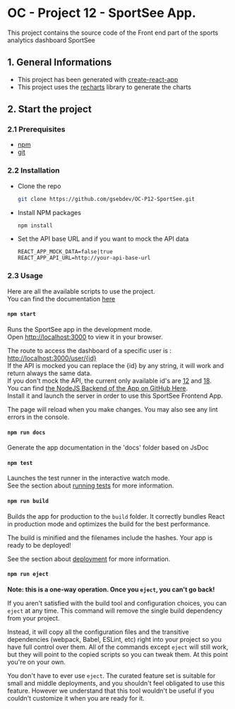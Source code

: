 # OC - Project 12 - SportSee App.
This project contains the source code of the Front end part of the sports analytics dashboard SportSee

## 1. General Informations
* This project has been generated with [create-react-app](https://facebook.github.io/create-react-app)
* This project uses the [recharts](https://recharts.org/en-US/) library to generate the charts
## 2. Start the project

### 2.1 Prerequisites
* [npm](https://www.npmjs.com/)
* [git](https://git-scm.com/)

### 2.2 Installation
* Clone the repo
   ```sh
   git clone https://github.com/gsebdev/OC-P12-SportSee.git
   ```
* Install NPM packages
    ```sh
    npm install
    ```
* Set the API base URL and if you want to mock the API data
    ```
    REACT_APP_MOCK_DATA=false|true
    REACT_APP_API_URL=http://your-api-base-url
    ```
### 2.3 Usage

Here are all the available scripts to use the project.\
You can find the documentation [here](docs/)

#### `npm start`

Runs the SportSee app in the development mode.\
Open [http://localhost:3000](http://localhost:3000) to view it in your browser.

The route to access the dashboard of a specific user is : [http://localhost:3000/user/{id}](http://localhost:3000/user/{id}) \
If the API is mocked you can replace the {id} by any string, it will work and return always the same data.\
If you don't mock the API, the current only available id's are [12](http://localhost:3000/user/12) and [18](http://localhost:3000/user/18).\
You can find [the NodeJS Backend of the App on GitHub Here](https://github.com/OpenClassrooms-Student-Center/P9-front-end-dashboard).\
Install it and launch the server in order to use this SportSee Frontend App.


The page will reload when you make changes.
You may also see any lint errors in the console.

#### `npm run docs`

Generate the app documentation in the 'docs' folder based on JsDoc

#### `npm test`

Launches the test runner in the interactive watch mode.\
See the section about [running tests](https://facebook.github.io/create-react-app/docs/running-tests) for more information.

#### `npm run build`

Builds the app for production to the `build` folder.
It correctly bundles React in production mode and optimizes the build for the best performance.

The build is minified and the filenames include the hashes.
Your app is ready to be deployed!

See the section about [deployment](https://facebook.github.io/create-react-app/docs/deployment) for more information.

#### `npm run eject`

**Note: this is a one-way operation. Once you `eject`, you can't go back!**

If you aren't satisfied with the build tool and configuration choices, you can `eject` at any time. This command will remove the single build dependency from your project.

Instead, it will copy all the configuration files and the transitive dependencies (webpack, Babel, ESLint, etc) right into your project so you have full control over them. All of the commands except `eject` will still work, but they will point to the copied scripts so you can tweak them. At this point you're on your own.

You don't have to ever use `eject`. The curated feature set is suitable for small and middle deployments, and you shouldn't feel obligated to use this feature. However we understand that this tool wouldn't be useful if you couldn't customize it when you are ready for it.


